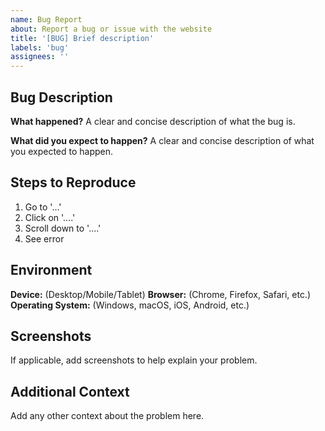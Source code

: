 ```yaml
---
name: Bug Report
about: Report a bug or issue with the website
title: '[BUG] Brief description'
labels: 'bug'
assignees: ''
---
```


## Bug Description

**What happened?**
A clear and concise description of what the bug is.

**What did you expect to happen?**
A clear and concise description of what you expected to happen.

## Steps to Reproduce

1. Go to '...'
2. Click on '....'
3. Scroll down to '....'
4. See error

## Environment

**Device:** (Desktop/Mobile/Tablet)
**Browser:** (Chrome, Firefox, Safari, etc.)
**Operating System:** (Windows, macOS, iOS, Android, etc.)

## Screenshots

If applicable, add screenshots to help explain your problem.

## Additional Context

Add any other context about the problem here.
